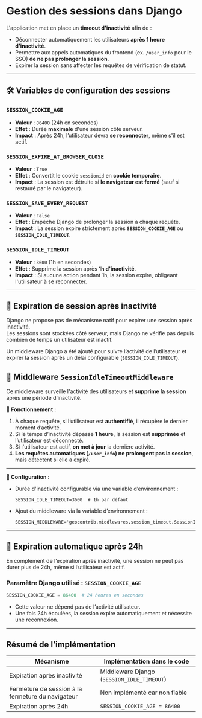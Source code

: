 # Gestion des sessions dans Django

L'application met en place un **timeout d'inactivité** afin de :
- Déconnecter automatiquement les utilisateurs **après 1 heure d'inactivité**.
- Permettre aux appels automatiques du frontend (ex. `/user_info` pour le SSO) **de ne pas prolonger la session**.
- Expirer la session sans affecter les requêtes de vérification de statut.

---

## 🛠️ Variables de configuration des sessions

### `SESSION_COOKIE_AGE`
- **Valeur** : `86400` (24h en secondes)
- **Effet** : Durée **maximale** d'une session côté serveur.
- **Impact** : Après 24h, l’utilisateur devra **se reconnecter**, même s'il est actif.

### `SESSION_EXPIRE_AT_BROWSER_CLOSE`
- **Valeur** : `True`
- **Effet** : Convertit le cookie `sessionid` en **cookie temporaire**.
- **Impact** : La session est détruite **si le navigateur est fermé** (sauf si restauré par le navigateur).

### `SESSION_SAVE_EVERY_REQUEST`
- **Valeur** : `False`
- **Effet** : Empêche Django de prolonger la session à chaque requête.
- **Impact** : La session expire strictement après **`SESSION_COOKIE_AGE`** ou **`SESSION_IDLE_TIMEOUT`**.

### `SESSION_IDLE_TIMEOUT`
- **Valeur** : `3600` (1h en secondes)
- **Effet** : Supprime la session après **1h d'inactivité**.
- **Impact** : Si aucune action pendant 1h, la session expire, obligeant l'utilisateur à se reconnecter.

---

## 🎯 Expiration de session après inactivité

Django ne propose pas de mécanisme natif pour expirer une session après inactivité.  
Les sessions sont stockées côté serveur, mais Django ne vérifie pas depuis combien de temps un utilisateur est inactif.

Un middleware Django a été ajouté pour suivre l’activité de l’utilisateur et expirer la session après un délai configurable (`SESSION_IDLE_TIMEOUT`).

## 🔧 Middleware `SessionIdleTimeoutMiddleware`
Ce middleware surveille l'activité des utilisateurs et **supprime la session** après une période d’inactivité.

**📌 Fonctionnement :**
1. À chaque requête, si l’utilisateur est **authentifié**, il récupère le dernier moment d’activité.
2. Si le temps d’inactivité dépasse **1 heure**, la session est **supprimée** et l’utilisateur est déconnecté.
3. Si l'utilisateur est actif, **on met à jour** la dernière activité.
4. **Les requêtes automatiques (`/user_info`) ne prolongent pas la session**, mais détectent si elle a expiré.

---

**📌 Configuration :**
- Durée d'inactivité configurable via une variable d’environnement :
  ```env
  SESSION_IDLE_TIMEOUT=3600  # 1h par défaut
  ```
- Ajout du middleware via la variable d’environnement :
  ```env
  SESSION_MIDDLEWARE='geocontrib.middlewares.session_timeout.SessionIdleTimeoutMiddleware'
  ```
---

## 🎯 Expiration automatique après 24h

En complément de l’expiration après inactivité, une session ne peut pas durer plus de 24h, même si l’utilisateur est actif.

### Paramètre Django utilisé : `SESSION_COOKIE_AGE`
```python
SESSION_COOKIE_AGE = 86400  # 24 heures en secondes
```
- Cette valeur ne dépend pas de l’activité utilisateur.
- Une fois 24h écoulées, la session expire automatiquement et nécessite une reconnexion.

---

## Résumé de l’implémentation
| Mécanisme | Implémentation dans le code |
|-----------|----------------------------|
| Expiration après inactivité | Middleware Django (`SESSION_IDLE_TIMEOUT`) |
| Fermeture de session à la fermeture du navigateur | Non implémenté car non fiable |
| Expiration après 24h | `SESSION_COOKIE_AGE = 86400` |

